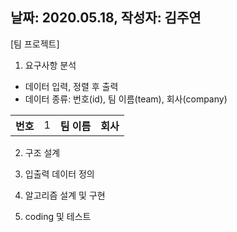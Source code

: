 ## 날짜: 2020.05.18, 작성자: 김주연
[팀 프로젝트]

1. 요구사항 분석
- 데이터 입력, 정렬 후 출력
- 데이터 종류: 번호(id), 팀 이름(team), 회사(company)

<table>
 <tr>
  <th>번호</th>
  <td>
   1
 </td>
  <th>팀 이름</th> 
  <th>회사</th>
  </tr>
   </table>

2. 구조 설계


3. 입출력 데이터 정의 


4. 알고리즘 설계 및 구현 


5. coding 및 테스트
